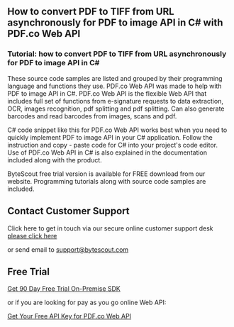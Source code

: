 ## How to convert PDF to TIFF from URL asynchronously for PDF to image API in C# with PDF.co Web API

### Tutorial: how to convert PDF to TIFF from URL asynchronously for PDF to image API in C#

These source code samples are listed and grouped by their programming language and functions they use. PDF.co Web API was made to help with PDF to image API in C#. PDF.co Web API is the flexible Web API that includes full set of functions from e-signature requests to data extraction, OCR, images recognition, pdf splitting and pdf splitting. Can also generate barcodes and read barcodes from images, scans and pdf.

C# code snippet like this for PDF.co Web API works best when you need to quickly implement PDF to image API in your C# application. Follow the instruction and copy - paste code for C# into your project's code editor. Use of PDF.co Web API in C# is also explained in the documentation included along with the product.

ByteScout free trial version is available for FREE download from our website. Programming tutorials along with source code samples are included.

## Contact Customer Support

Click here to get in touch via our secure online customer support desk [please click here](https://bytescout.zendesk.com/hc/en-us/requests/new?subject=PDF.co%20Web%20API%20Question)

or send email to [support@bytescout.com](mailto:support@bytescout.com?subject=PDF.co%20Web%20API%20Question) 

## Free Trial

[Get 90 Day Free Trial On-Premise SDK](https://bytescout.com/download/web-installer?utm_source=github-readme)

or if you are looking for pay as you go online Web API:

[Get Your Free API Key for PDF.co Web API](https://pdf.co/documentation/api?utm_source=github-readme)